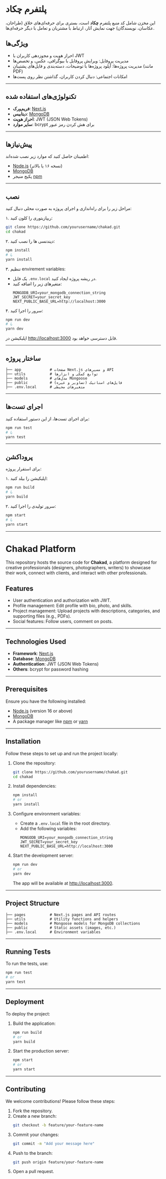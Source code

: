 # پلتفرم چکاد

این مخزن شامل کد منبع پلتفرم **چکاد** است، بستری برای حرفه‌ای‌های خلاق (طراحان، عکاسان، نویسندگان) جهت نمایش آثار، ارتباط با مشتریان و تعامل با دیگر حرفه‌ای‌ها.

## ویژگی‌ها

- احراز هویت و مجوزدهی کاربران با JWT
- مدیریت پروفایل: ویرایش پروفایل با بیوگرافی، عکس، و تخصص‌ها
- مدیریت پروژه‌ها: آپلود پروژه‌ها با توضیحات، دسته‌بندی و فایل‌های پشتیبان (مانند PDF)
- امکانات اجتماعی: دنبال کردن کاربران، گذاشتن نظر روی پست‌ها

---

## تکنولوژی‌های استفاده شده

- **فریم‌ورک**: [Next.js](https://nextjs.org/)
- **دیتابیس**: [MongoDB](https://www.mongodb.com/)
- **احراز هویت**: JWT (JSON Web Tokens)
- **سایر موارد**: bcrypt برای هش کردن رمز عبور

---

## پیش‌نیازها

اطمینان حاصل کنید که موارد زیر نصب شده‌اند:

- [Node.js](https://nodejs.org/) (نسخه ۱۶ یا بالاتر)
- [MongoDB](https://www.mongodb.com/)
- پکیج منیجر [npm](https://www.npmjs.com/)

---

## نصب

مراحل زیر را برای راه‌اندازی و اجرای پروژه به صورت محلی دنبال کنید:

۱. ریپازیتوری را کلون کنید:
   ```bash
   git clone https://github.com/yourusername/chakad.git
   cd chakad
   ```

۲. دپندنسی ها را نصب کنید:
   ```bash
   npm install
   # یا
   yarn install
   ```

۳. تنظیم envirement variables:
   - یک فایل `.env.local` در ریشه پروژه ایجاد کنید.
   - متغیرهای زیر را اضافه کنید:
     ```env
     MONGODB_URI=your_mongodb_connection_string
     JWT_SECRET=your_secret_key
     NEXT_PUBLIC_BASE_URL=http://localhost:3000
     ```

۴. سرور را اجرا کنید:
   ```bash
   npm run dev
   # یا
   yarn dev
   ```

   اپلیکیشن در [http://localhost:3000](http://localhost:3000) قابل دسترسی خواهد بود.

---

## ساختار پروژه

```plaintext
├── app             # صفحات Next.js و مسیرهای API
├── utils           # توابع کمکی و ابزارها
├── models          # مدل‌های Mongoose
├── public          # فایل‌های استاتیک (تصاویر و غیره)
├── .env.local      # متغیرهای محیطی
```

---

## اجرای تست‌ها

برای اجرای تست‌ها، از این دستور استفاده کنید:
```bash
npm run test
# یا
yarn test
```

---

## پروداکشن

برای استقرار پروژه:

۱. اپلیکیشن را بیلد کنید:
   ```bash
   npm run build
   # یا
   yarn build
   ```

۲. سرور تولیدی را اجرا کنید:
   ```bash
   npm start
   # یا
   yarn start
   ```

---

# Chakad Platform

This repository hosts the source code for **Chakad**, a platform designed for creative professionals (designers, photographers, writers) to showcase their work, connect with clients, and interact with other professionals.

## Features

- User authentication and authorization with JWT.
- Profile management: Edit profile with bio, photo, and skills.
- Project management: Upload projects with descriptions, categories, and supporting files (e.g., PDFs).
- Social features: Follow users, comment on posts.

---

## Technologies Used

- **Framework**: [Next.js](https://nextjs.org/)
- **Database**: [MongoDB](https://www.mongodb.com/)
- **Authentication**: JWT (JSON Web Tokens)
- **Others**: bcrypt for password hashing

---

## Prerequisites

Ensure you have the following installed:

- [Node.js](https://nodejs.org/) (version 16 or above)
- [MongoDB](https://www.mongodb.com/)
- A package manager like [npm](https://www.npmjs.com/) or [yarn](https://yarnpkg.com/)

---

## Installation

Follow these steps to set up and run the project locally:

1. Clone the repository:
   ```bash
   git clone https://github.com/yourusername/chakad.git
   cd chakad
   ```

2. Install dependencies:
   ```bash
   npm install
   # or
   yarn install
   ```

3. Configure environment variables:
   - Create a `.env.local` file in the root directory.
   - Add the following variables:
     ```env
     MONGODB_URI=your_mongodb_connection_string
     JWT_SECRET=your_secret_key
     NEXT_PUBLIC_BASE_URL=http://localhost:3000
     ```

4. Start the development server:
   ```bash
   npm run dev
   # or
   yarn dev
   ```

   The app will be available at [http://localhost:3000](http://localhost:3000).

---

## Project Structure

```plaintext
├── pages           # Next.js pages and API routes
├── utils           # Utility functions and helpers
├── models          # Mongoose models for MongoDB collections
├── public          # Static assets (images, etc.)
├── .env.local      # Environment variables
```

---

## Running Tests

To run the tests, use:
```bash
npm run test
# or
yarn test
```

---

## Deployment

To deploy the project:

1. Build the application:
   ```bash
   npm run build
   # or
   yarn build
   ```

2. Start the production server:
   ```bash
   npm start
   # or
   yarn start
   ```

---

## Contributing

We welcome contributions! Please follow these steps:

1. Fork the repository.
2. Create a new branch:
   ```bash
   git checkout -b feature/your-feature-name
   ```
3. Commit your changes:
   ```bash
   git commit -m "Add your message here"
   ```
4. Push to the branch:
   ```bash
   git push origin feature/your-feature-name
   ```
5. Open a pull request.
